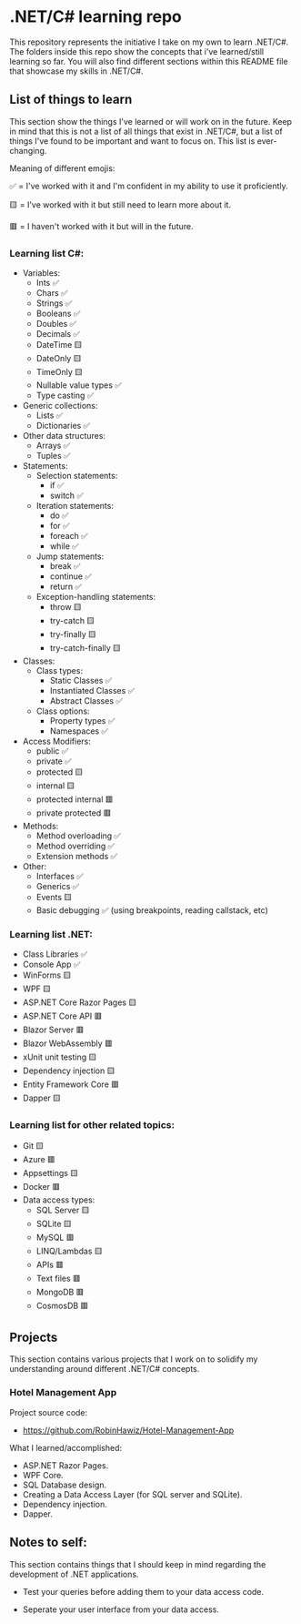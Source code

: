 # .NET/C# learning repo
This repository represents the initiative I take on my own to learn .NET/C#. The folders inside this repo show the concepts that i've learned/still learning so far. You will also find different sections within this README file that showcase my skills in .NET/C#.

## List of things to learn
This section show the things I've learned or will work on in the future. Keep in mind that this is not a list of all things that exist in .NET/C#, but a list of things I've found to be important and want to focus on. This list is ever-changing.

Meaning of different emojis: 

✅ = I've worked with it and I'm confident in my ability to use it proficiently.

🟨 = I've worked with it but still need to learn more about it.

🟥 = I haven't worked with it but will in the future.

### Learning list C#:
- Variables:
  - Ints ✅
  - Chars ✅
  - Strings ✅
  - Booleans ✅
  - Doubles ✅
  - Decimals ✅
  - DateTime 🟨
  - DateOnly 🟨
  - TimeOnly 🟨
  - Nullable value types ✅
  - Type casting ✅
- Generic collections:
  - Lists ✅
  - Dictionaries ✅
- Other data structures:
  - Arrays ✅
  - Tuples ✅
- Statements:
  - Selection statements:
    - if ✅
    - switch ✅
  - Iteration statements:
    - do ✅
    - for ✅
    - foreach ✅
    - while ✅
  - Jump statements:
    - break ✅
    - continue ✅
    - return ✅
  - Exception-handling statements:
    - throw 🟨
    - try-catch 🟨
    - try-finally 🟨
    - try-catch-finally 🟨
- Classes:
  - Class types:
    - Static Classes ✅
    - Instantiated Classes ✅
    - Abstract Classes ✅
  - Class options:
    - Property types ✅
    - Namespaces ✅
- Access Modifiers:
  - public ✅
  - private ✅
  - protected 🟨
  - internal 🟨
  - protected internal 🟥
  - private protected 🟥
- Methods:
  - Method overloading ✅
  - Method overriding ✅
  - Extension methods ✅
- Other:
  - Interfaces ✅
  - Generics ✅
  - Events 🟨
  - Basic debugging ✅ (using breakpoints, reading callstack, etc)

### Learning list .NET:
- Class Libraries ✅
- Console App ✅
- WinForms 🟨
- WPF 🟨
- ASP.NET Core Razor Pages 🟨
- ASP.NET Core API 🟥
- Blazor Server 🟥
- Blazor WebAssembly 🟥
- xUnit unit testing 🟨
- Dependency injection 🟨
- Entity Framework Core 🟥
- Dapper 🟨

### Learning list for other related topics:
- Git 🟨
- Azure 🟥
- Appsettings 🟨
- Docker 🟥
- Data access types:
  - SQL Server 🟨
  - SQLite 🟨
  - MySQL 🟥
  - LINQ/Lambdas 🟨
  - APIs 🟥
  - Text files 🟥
  - MongoDB 🟥
  - CosmosDB 🟥

## Projects
This section contains various projects that I work on to solidify my understanding around different .NET/C# concepts.
### Hotel Management App
Project source code:
- https://github.com/RobinHawiz/Hotel-Management-App

What I learned/accomplished:
- ASP.NET Razor Pages.
- WPF Core.
- SQL Database design.
- Creating a Data Access Layer (for SQL server and SQLite).
- Dependency injection.
- Dapper.

## Notes to self:
This section contains things that I should keep in mind regarding the development of .NET applications.

- Test your queries before adding them to your data access code.

- Seperate your user interface from your data access.
